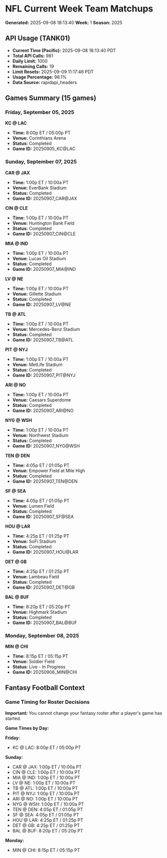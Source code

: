 # NFL Current Week Team Matchups
**Generated:** 2025-09-08 18:13:40
**Week:** 1
**Season:** 2025

## API Usage (TANK01)
- **Current Time (Pacific):** 2025-09-08 18:13:40 PDT
- **Total API Calls:** 981
- **Daily Limit:** 1000
- **Remaining Calls:** 19
- **Limit Resets:** 2025-09-09 11:17:46 PDT
- **Usage Percentage:** 98.1%
- **Data Source:** rapidapi_headers


## Games Summary (15 games)

### Friday, September 05, 2025

**KC @ LAC**
- **Time:** 8:00p ET / 05:00p PT
- **Venue:** Corinthians Arena
- **Status:** Completed
- **Game ID:** 20250905_KC@LAC

### Sunday, September 07, 2025

**CAR @ JAX**
- **Time:** 1:00p ET / 10:00a PT
- **Venue:** EverBank Stadium
- **Status:** Completed
- **Game ID:** 20250907_CAR@JAX

**CIN @ CLE**
- **Time:** 1:00p ET / 10:00a PT
- **Venue:** Huntington Bank Field
- **Status:** Completed
- **Game ID:** 20250907_CIN@CLE

**MIA @ IND**
- **Time:** 1:00p ET / 10:00a PT
- **Venue:** Lucas Oil Stadium
- **Status:** Completed
- **Game ID:** 20250907_MIA@IND

**LV @ NE**
- **Time:** 1:00p ET / 10:00a PT
- **Venue:** Gillette Stadium
- **Status:** Completed
- **Game ID:** 20250907_LV@NE

**TB @ ATL**
- **Time:** 1:00p ET / 10:00a PT
- **Venue:** Mercedes-Benz Stadium
- **Status:** Completed
- **Game ID:** 20250907_TB@ATL

**PIT @ NYJ**
- **Time:** 1:00p ET / 10:00a PT
- **Venue:** MetLife Stadium
- **Status:** Completed
- **Game ID:** 20250907_PIT@NYJ

**ARI @ NO**
- **Time:** 1:00p ET / 10:00a PT
- **Venue:** Caesars Superdome
- **Status:** Completed
- **Game ID:** 20250907_ARI@NO

**NYG @ WSH**
- **Time:** 1:00p ET / 10:00a PT
- **Venue:** Northwest Stadium
- **Status:** Completed
- **Game ID:** 20250907_NYG@WSH

**TEN @ DEN**
- **Time:** 4:05p ET / 01:05p PT
- **Venue:** Empower Field at Mile High
- **Status:** Completed
- **Game ID:** 20250907_TEN@DEN

**SF @ SEA**
- **Time:** 4:05p ET / 01:05p PT
- **Venue:** Lumen Field
- **Status:** Completed
- **Game ID:** 20250907_SF@SEA

**HOU @ LAR**
- **Time:** 4:25p ET / 01:25p PT
- **Venue:** SoFi Stadium
- **Status:** Completed
- **Game ID:** 20250907_HOU@LAR

**DET @ GB**
- **Time:** 4:25p ET / 01:25p PT
- **Venue:** Lambeau Field
- **Status:** Completed
- **Game ID:** 20250907_DET@GB

**BAL @ BUF**
- **Time:** 8:20p ET / 05:20p PT
- **Venue:** Highmark Stadium
- **Status:** Completed
- **Game ID:** 20250907_BAL@BUF

### Monday, September 08, 2025

**MIN @ CHI**
- **Time:** 8:15p ET / 05:15p PT
- **Venue:** Soldier Field
- **Status:** Live - In Progress
- **Game ID:** 20250908_MIN@CHI

## Fantasy Football Context

### Game Timing for Roster Decisions

**Important:** You cannot change your fantasy roster after a player's game has started.

**Game Times by Day:**

**Friday:**
- KC @ LAC: 8:00p ET / 05:00p PT

**Sunday:**
- CAR @ JAX: 1:00p ET / 10:00a PT
- CIN @ CLE: 1:00p ET / 10:00a PT
- MIA @ IND: 1:00p ET / 10:00a PT
- LV @ NE: 1:00p ET / 10:00a PT
- TB @ ATL: 1:00p ET / 10:00a PT
- PIT @ NYJ: 1:00p ET / 10:00a PT
- ARI @ NO: 1:00p ET / 10:00a PT
- NYG @ WSH: 1:00p ET / 10:00a PT
- TEN @ DEN: 4:05p ET / 01:05p PT
- SF @ SEA: 4:05p ET / 01:05p PT
- HOU @ LAR: 4:25p ET / 01:25p PT
- DET @ GB: 4:25p ET / 01:25p PT
- BAL @ BUF: 8:20p ET / 05:20p PT

**Monday:**
- MIN @ CHI: 8:15p ET / 05:15p PT
